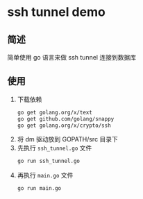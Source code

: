 # ssh tunnel demo

## 简述
简单使用 go 语言来做 ssh tunnel 连接到数据库

## 使用

1. 下载依赖
    ```bash
    go get golang.org/x/text
    go get github.com/golang/snappy
    go get golang.org/x/crypto/ssh
    ```
2. 将 dm 驱动放到 GOPATH/src 目录下
3. 先执行 `ssh_tunnel.go` 文件
    ```bash
    go run ssh_tunnel.go
    ```
4. 再执行 `main.go` 文件
    ```shell
    go run main.go
    ```
